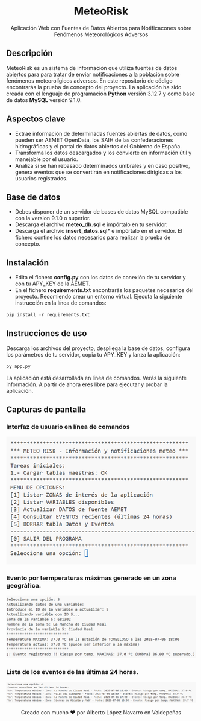 <h1 align="center">
    <br>
    MeteoRisk
    <br>
</h1>

<p align="center">
Aplicación Web con Fuentes de Datos Abiertos para Notificacones sobre Fenómenos Meteorológicos Adversos
</p>

## Descripción
MeteoRisk es un sistema de información que utiliza fuentes de datos abiertos para para tratar de enviar notificaciones a la población sobre fenómenos meteorolígicos adversos. En este repositorio de código encontrarás la prueba de concepto del proyecto. La aplicación ha sido creada con el lenguaje de programación **Python** versión 3.12.7 y como base de datos **MySQL** versión 9.1.0.
## Aspectos clave
* Extrae información de determinadas fuentes abiertas de datos, como pueden ser AEMET OpenData, los SAIH de las confederaciones hidrográficas y el portal de datos abiertos del Gobierno de España.
* Transforma los datos descargados y los convierte en información útil y manejable por el usuario.
* Analiza si se han rebasado determinados umbrales y en caso positivo, genera eventos que se convertirán en notificaciones dirigidas a los usuarios registrados.
## Base de datos
* Debes disponer de un servidor de bases de datos MySQL compatible con la version 9.1.0 o superior.
* Descarga el archivo **meteo_db.sql** e impórtalo en tu servidor.
* Descarga el archvio **insert_datos.sql*** e impórtalo en el servidor. El fichero contine los datos necesarios para realizar la prueba de concepto.
## Instalación 
* Edita el fichero **config.py** con los datos de conexión de tu servidor y con tu APY_KEY de la AEMET. 
* En el fichero **requirements.txt** encontrarás los paquetes necesarios del proyecto. Recomiendo crear un entorno virtual.
Ejecuta la siguiente instrucción en la línea de comandos:
```python
pip install -r requirements.txt
```
## Instrucciones de uso
Descarga los archivos del proyecto, despliega la base de datos, configura los parámetros de tu servidor, copia tu APY_KEY y lanza la aplicación:
```python
py app.py
```
La aplicación está desarrollada en línea de comandos. Verás la siguiente información. A partir de ahora eres libre para ejecutar y probar la aplicación.
## Capturas de pantalla
### Interfaz de usuario en línea de comandos
![Screenshot 1](/img/imagen1.png)
### Evento por termperaturas máximas generado en un zona geográfica.
![Screenshot 2](/img/imagen2.png)
### Lista de los eventos de las últimas 24 horas.
![Screenshot 3](/img/imagen3.png)
<p align="center">
 Creado con mucho ❤️ por Alberto López Navarro en Valdepeñas
</p>
